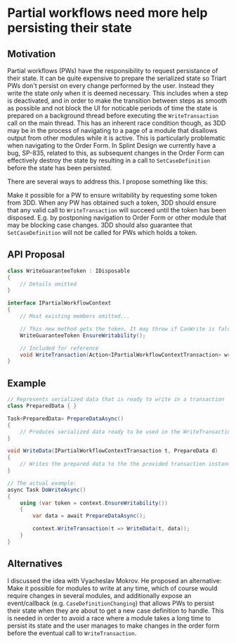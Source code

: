 # Partial workflows need more help persisting their state

## Motivation
Partial workflows (PWs) have the responsibility to request persistance of their
state. It can be quite expensive to prepare the serialized state so Triart PWs
don't persist on every change performed by the user. Instead they write the
state only when it is deemed necessary. This includes when a step is deactivated,
and in order to make the transition between steps as smooth as possible and not
block the UI for noticable periods of time the state is prepared on a
background thread before executing the `WriteTransaction` call on the main
thread. This has an inherent race condition though, as 3DD may be in the process
of navigating to a page of a module that disallows output from other modules
while it is active. This is particularly problematic when navigating to the
Order Form. In Splint Design we currently have a bug, SP-835, related to this, as
subsequent changes in the Order Form can effectively destroy the state by resulting
in a call to `SetCaseDefinition` before the state has been persisted.

There are several ways to address this. I propose something like this:

Make it possible for a PW to ensure writability by requesting some token from
3DD. When any PW has obtained such a token, 3DD should ensure that any valid
call to `WriteTransaction` will succeed until the token has been disposed. E.g. by
postponing navigation to Order Form or other module that may be blocking case
changes. 3DD should also guarantee that `SetCaseDefinition` will not be called
for PWs which holds a token.

## API Proposal

```cs
class WriteGuaranteeToken : IDisposable
{
    // Details omitted
}

interface IPartialWorkflowContext
{
    // Most existing members omitted...

    // This new method gets the token. It may throw if CanWrite is false.
    WriteGuaranteeToken EnsureWritability();

    // Included for reference
    void WriteTransaction(Action<IPartialWorkflowContextTransaction> write);
}
```

## Example

```cs
// Represents serialized data that is ready to write in a transaction
class PreparedData { }

Task<PreparedData> PrepareDataAsync()
{
    // Produces serialized data ready to be used in the WriteTransaction call
}

void WriteData(IPartialWorkflowContextTransaction t, PrepareData d)
{
    // Writes the prepared data to the the provided transaction instance
}

// The actual example:
async Task DoWriteAsync()
{
    using (var token = context.EnsureWritability())
    {
        var data = await PrepareDataAsync();

        context.WriteTransaction(t => WriteData(t, data));
    }
}
```

## Alternatives
I discussed the idea with Vyacheslav Mokrov. He proposed an alternative: Make it
possible for modules to write at any time, which of course would require changes
in several modules, and additionally expose an event/callback (e.g.
`CaseDefinitionChanging`) that allows PWs to persist their state when they are
about to get a new case definition to handle. This is needed in order to avoid a
race where a module takes a long time to persist its state and the user manages
to make changes in the order form before the eventual call to `WriteTransaction`.